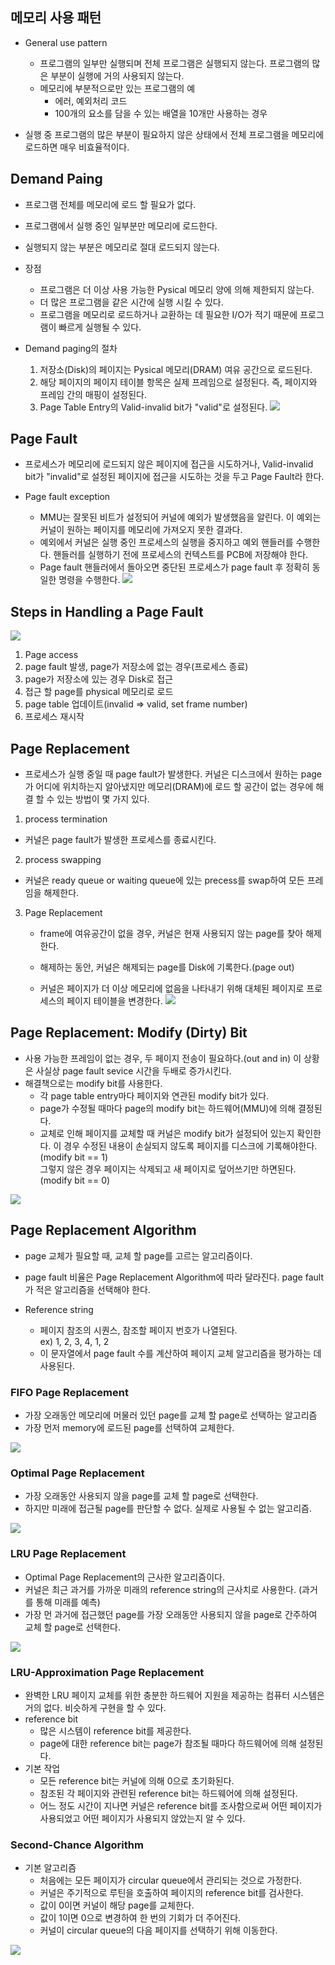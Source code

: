 ## 메모리 사용 패턴

- General use pattern

  - 프로그램의 일부만 실행되며 전체 프로그램은 실행되지 않는다. 프로그램의 많은 부분이 실행에 거의 사용되지 않는다.
  - 메모리에 부분적으로만 있는 프로그램의 예
    - 에러, 예외처리 코드
    - 100개의 요소를 담을 수 있는 배열을 10개만 사용하는 경우

- 실행 중 프로그램의 많은 부분이 필요하지 않은 상태에서 전체 프로그램을 메모리에 로드하면 매우 비효율적이다.

## Demand Paing

- 프로그램 전체를 메모리에 로드 할 필요가 없다.
- 프로그램에서 실행 중인 일부분만 메모리에 로드한다.
- 실행되지 않는 부분은 메모리로 절대 로드되지 않는다.

- 장점

  - 프로그램은 더 이상 사용 가능한 Pysical 메모리 양에 의해 제한되지 않는다.
  - 더 많은 프로그램을 같은 시간에 실행 시킬 수 있다.
  - 프로그램을 메모리로 로드하거나 교환하는 데 필요한 I/O가 적기 때문에 프로그램이 빠르게 실행될 수 있다.

- Demand paging의 절차
  1. 저장소(Disk)의 페이지는 Pysical 메모리(DRAM) 여유 공간으로 로드된다.
  2. 해당 페이지의 페이지 테이블 항목은 실제 프레임으로 설정된다. 즉, 페이지와 프레임 간의 매핑이 설정된다.
  3. Page Table Entry의 Valid-invalid bit가 "valid"로 설정된다.
     ![](./img/demandpaging.JPG)

## Page Fault

- 프로세스가 메모리에 로드되지 않은 페이지에 접근을 시도하거나, Valid-invalid bit가 "invalid"로 설정된 페이지에 접근을 시도하는 것을 두고 Page Fault라 한다.

- Page fault exception
  - MMU는 잘못된 비트가 설정되어 커널에 예외가 발생했음을 알린다. 이 예외는 커널이 원하는 페이지를 메모리에 가져오지 못한 결과다.
  - 예외에서 커널은 실행 중인 프로세스의 실행을 중지하고 예외 핸들러를 수행한다. 핸들러를 실행하기 전에 프로세스의 컨텍스트를 PCB에 저장해야 한다.
  - Page fault 핸들러에서 돌아오면 중단된 프로세스가 page fault 후 정확히 동일한 명령을 수행한다.
    ![](./img/pagefault.JPG)

## Steps in Handling a Page Fault

![](./img/pagefaultstemp.JPG)

1. Page access
2. page fault 발생, page가 저장소에 없는 경우(프로세스 종료)
3. page가 저장소에 있는 경우 Disk로 접근
4. 접근 할 page를 physical 메모리로 로드
5. page table 업데이트(invalid => valid, set frame number)
6. 프로세스 재시작

## Page Replacement

- 프로세스가 실행 중일 때 page fault가 발생한다. 커널은 디스크에서 원하는 page가 어디에 위치하는지 알아냈지만 메모리(DRAM)에 로드 할 공간이 없는 경우에 해결 할 수 있는 방법이 몇 가지 있다.

1. process termination

- 커널은 page fault가 발생한 프로세스를 종료시킨다.

2. process swapping

- 커널은 ready queue or waiting queue에 있는 precess를 swap하여 모든 프레임을 해제한다.

3. Page Replacement

   - frame에 여유공간이 없을 경우, 커널은 현재 사용되지 않는 page를 찾아 해제한다.

   - 해제하는 동안, 커널은 해제되는 page를 Disk에 기록한다.(page out)
   - 커널은 페이지가 더 이상 메모리에 없음을 나타내기 위해 대체된 페이지로 프로세스의 페이지 테이블을 변경한다.
     ![](./img/pagereplacement.JPG)

## Page Replacement: Modify (Dirty) Bit

- 사용 가능한 프레임이 없는 경우, 두 페이지 전송이 필요하다.(out and in) 이 상황은 사실상 page fault sevice 시간을 두배로 증가시킨다.
- 해결책으로는 modify bit를 사용한다.
  - 각 page table entry마다 페이지와 연관된 modify bit가 있다.
  - page가 수정될 때마다 page의 modify bit는 하드웨어(MMU)에 의해 결정된다.
  - 교체로 인해 페이지를 교체할 때 커널은 modify bit가 설정되어 있는지 확인한다. 이 경우 수정된 내용이 손실되지 않도록 페이지를 디스크에 기록해야한다.(modify bit == 1) <br>그렇지 않은 경우 페이지는 삭제되고 새 페이지로 덮어쓰기만 하면된다.(modify bit == 0)

![](./img/modify.JPG)

## Page Replacement Algorithm

- page 교체가 필요할 때, 교체 할 page를 고르는 알고리즘이다.
- page fault 비율은 Page Replacement Algorithm에 따라 달라진다. page fault가 적은 알고리즘을 선택해야 한다.

- Reference string
  - 페이지 참조의 시퀀스, 참조할 페이지 번호가 나열된다.<br>
    ex) 1, 2, 3, 4, 1, 2
  - 이 문자열에서 page fault 수를 계산하여 페이지 교체 알고리즘을 평가하는 데 사용된다.

### FIFO Page Replacement

- 가장 오래동안 메모리에 머물러 있던 page를 교체 할 page로 선택하는 알고리즘
- 가장 먼저 memory에 로드된 page를 선택하여 교체한다.

![](./img/prfifo.JPG)

### Optimal Page Replacement

- 가장 오래동안 사용되지 않을 page를 교체 할 page로 선택한다.
- 하지만 미래에 접근될 page를 판단할 수 없다. 실제로 사용될 수 없는 알고리즘.

![](./img/optimal.JPG)

### LRU Page Replacement

- Optimal Page Replacement의 근사한 알고리즘이다.
- 커널은 최근 과거를 가까운 미래의 reference string의 근사치로 사용한다. (과거를 통해 미래를 예측)
- 가장 먼 과거에 접근했던 page를 가장 오래동안 사용되지 않을 page로 간주하여 교체 할 page로 선택한다.

![](./img/LRU.JPG)

### LRU-Approximation Page Replacement

- 완벽한 LRU 페이지 교체를 위한 충분한 하드웨어 지원을 제공하는 컴퓨터 시스템은 거의 없다. 비슷하게 구현을 할 수 있다.
- reference bit
  - 많은 시스템이 reference bit를 제공한다.
  - page에 대한 reference bit는 page가 참조될 때마다 하드웨어에 의해 설정된다.
- 기본 작업
  - 모든 reference bit는 커널에 의해 0으로 초기화된다.
  - 참조된 각 페이지와 관련된 reference bit는 하드웨어에 의해 설정된다.
  - 어느 정도 시간이 지나면 커널은 reference bit를 조사함으로써 어떤 페이지가 사용되었고 어떤 페이지가 사용되지 않았는지 알 수 있다.

### Second-Chance Algorithm

- 기본 알고리즘
  - 처음에는 모든 페이지가 circular queue에서 관리되는 것으로 가정한다.
  - 커널은 주기적으로 루틴을 호출하여 페이지의 reference bit를 검사한다.
  - 값이 0이면 커널이 해당 page를 교체한다.
  - 값이 1이면 0으로 변경하여 한 번의 기회가 더 주어진다.
  - 커널이 circular queue의 다음 페이지를 선택하기 위해 이동한다.

![](./img/second.JPG)
